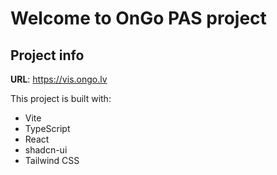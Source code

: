 # Welcome to OnGo PAS project

## Project info

**URL**: https://vis.ongo.lv

This project is built with:

- Vite
- TypeScript
- React
- shadcn-ui
- Tailwind CSS
